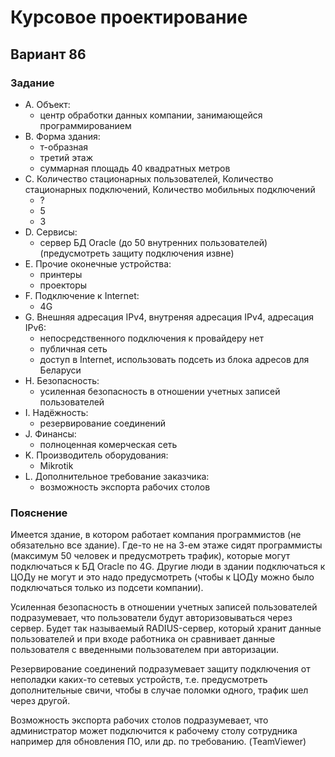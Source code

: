 # Курсовое проектирование 

## Вариант 86

### Задание
- A. Объект: 
    - центр обработки данных компании, занимающейся программированием
- B. Форма здания: 
    - т-образная
    - третий этаж
    - суммарная площадь 40 квадратных метров
- С. Количество стационарных пользователей, Количество стационарных подключений, Количество мобильных подключений
    - ?
    - 5
    - 3
- D. Сервисы: 
    - сервер БД Oracle (до 50 внутренних пользователей) (предусмотреть защиту подключения извне)
- E. Прочие оконечные устройства: 
    - принтеры
    - проекторы
- F. Подключение к Internet: 
    - 4G
- G. Внешняя адресация IPv4, внутреняя адресация IPv4, адресация IPv6:
    - непосредственного подключения к провайдеру нет
    - публичная сеть
    - доступ в Internet, использовать подсеть из блока адресов для Беларуси
- H. Безопасность:
    - усиленная безопасность в отношении учетных записей пользователей
- I. Надёжность:
    - резервирование соединений
- J. Финансы:
    - полноценная комерческая сеть
- K. Производитель оборудования:
    - Mikrotik
- L. Дополнительное требование заказчика:
    - возможность экспорта рабочих столов

### Пояснение

Имеется здание, в котором работает компания программистов (не обязательно все здание). Где-то не на 3-ем этаже сидят программисты (максимум 50 человек и предусмотреть трафик), которые могут подключаться к БД Oracle по 4G. Другие люди в здании подключаться к ЦОДу не могут и это надо предусмотреть (чтобы к ЦОДу можно было подключаться только из подсети компании). 

Усиленная безопасность в отношении учетных записей пользователей подразумевает, что пользователи будут авторизовываться через сервер. 
Будет так называемый RADIUS-сервер, который хранит данные пользователей и при входе работника он сравнивает данные пользователя с введенными пользователем при авторизации. 

Резервирование соединений подразумевает защиту подключения от неполадки каких-то сетевых устройств, т.е. предусмотреть дополнительные свичи, чтобы в случае поломки одного, трафик шел через другой.

Возможность экспорта рабочих столов подразумевает, что администратор может подключится к рабочему столу сотрудника например для обновления ПО, или др. по требованию. (TeamViewer)